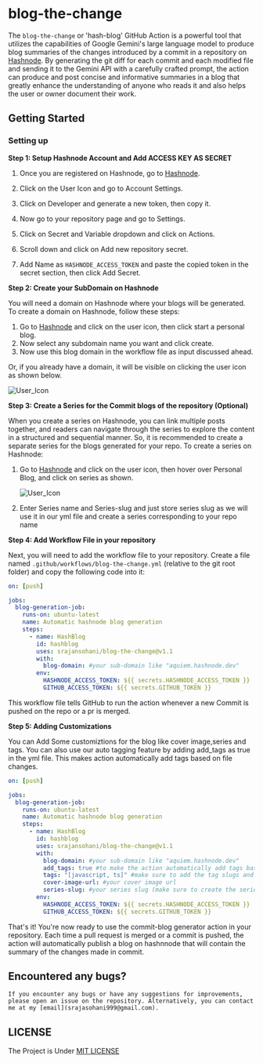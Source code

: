 # blog-the-change

The `blog-the-change` or 'hash-blog' GitHub Action is a powerful tool that utilizes the capabilities of Google Gemini's large language model to produce blog summaries of the changes introduced by a commit in a repository on [Hashnode](https://hashnode.com/). By generating the git diff for each commit and each modified file and sending it to the Gemini API with a carefully crafted prompt, the action can produce and post concise and informative summaries in a blog that greatly enhance the understanding of anyone who reads it and also helps the user or owner document their work.

## Getting Started

### Setting up

**Step 1: Setup Hashnode Account and Add ACCESS KEY AS SECRET**

1. Once you are registered on Hashnode, go to [Hashnode](https://hashnode.com).

2. Click on the User Icon and go to Account Settings.

3. Click on Developer and generate a new token, then copy it.

4. Now go to your repository page and go to Settings.
   
5. Click on Secret and Variable dropdown and click on Actions.

6. Scroll down and click on Add new repository secret.

7. Add Name as `HASHNODE_ACCESS_TOKEN` and paste the copied token in the secret section, then click Add Secret.


**Step 2: Create your SubDomain on Hashnode**

You will need a domain on Hashnode where your blogs will be generated. To create a domain on Hashnode, follow these steps:

1. Go to [Hashnode](https://hashnode.com/) and click on the user icon, then click start a personal blog.
2. Now select any subdomain name you want and click create.
3. Now use this blog domain in the workflow file as input discussed ahead.

Or, if you already have a domain, it will be visible on clicking the user icon as shown below.



![User_Icon](https://i.postimg.cc/N0xkZBwT/Screenshot-2024-02-03-at-1-34-11-PM.png)



**Step 3: Create a Series for the Commit blogs of the repository (Optional)**

When you create a series on Hashnode, you can link multiple posts together, and readers can navigate through the series to explore the content in a structured and sequential manner. So, it is recommended to create a separate series for the blogs generated for your repo. To create a series on Hashnode:

1. Go to [Hashnode](https://hashnode.com/) and click on the user icon, then hover over Personal Blog, and click on series as shown.


   ![User_Icon](https://i.postimg.cc/Hn2Z5myV/Hashnode-user-icon.png)



2. Enter Series name and Series-slug and just store series slug as we will use it in our yml file and create a series corresponding to your repo name


**Step 4: Add Workflow File in your repository**

Next, you will need to add the workflow file to your repository. Create a file named `.github/workflows/blog-the-change.yml` (relative to the git root folder) and copy the following code into it:

```yaml
on: [push]

jobs:
  blog-generation-job:
    runs-on: ubuntu-latest
    name: Automatic hashnode blog generation
    steps:
      - name: HashBlog
        id: hashblog
        uses: srajansohani/blog-the-change@v1.1
        with:
          blog-domain: #your sub-domain like "aquiem.hashnode.dev"
        env:
          HASHNODE_ACCESS_TOKEN: ${{ secrets.HASHNODE_ACCESS_TOKEN }}
          GITHUB_ACCESS_TOKEN: ${{ secrets.GITHUB_TOKEN }}
```

 This workflow file tells GitHub to run the action whenever a new Commit is pushed on the repo or a pr is merged.


**Step 5: Adding Customizations**

You can Add Some customiztions for the blog like cover image,series and tags. You can also use our auto tagging feature by adding add_tags as true in the yml file. This makes action automatically add tags based on file changes.


```yaml
on: [push]

jobs:
  blog-generation-job:
    runs-on: ubuntu-latest
    name: Automatic hashnode blog generation
    steps:
      - name: HashBlog
        id: hashblog
        uses: srajansohani/blog-the-change@v1.1
        with:
          blog-domain: #your sub-domain like "aquiem.hashnode.dev"
          add_tags: true #to make the action automatically add tags based on the files changed
          tags: "[javascript, ts]" #make sure to add the tag slugs and not the tag name and also there is a limit of 5 tags on a post
          cover-image-url: #your cover image url
          series-slug: #your series slug (make sure to create the series before adding the slug)
        env:
          HASHNODE_ACCESS_TOKEN: ${{ secrets.HASHNODE_ACCESS_TOKEN }}
          GITHUB_ACCESS_TOKEN: ${{ secrets.GITHUB_TOKEN }}
```

That's it! You're now ready to use the commit-blog generator action in your repository. Each time a pull request is merged or a commit is pushed, the action will automatically publish a blog on hashnnode that will contain the summary of the changes made in commit.

## Encountered any bugs?

    If you encounter any bugs or have any suggestions for improvements, please open an issue on the repository. Alternatively, you can contact me at my [email](srajasohani999@gmail.com).

## LICENSE

The Project is Under [MIT LICENSE](https://github.com/srajansohani/commit-blog-generator?tab=MIT-1-ov-file)

